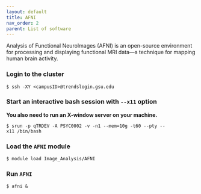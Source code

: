 ```yaml
---
layout: default
title: AFNI
nav_order: 2
parent: List of software
---
```

Analysis of Functional NeuroImages (AFNI) is an open-source environment
for processing and displaying functional MRI data—a technique for
mapping human brain activity.

### Login to the cluster

`$ ssh -XY <campusID>@trendslogin.gsu.edu`

### Start an interactive bash session with `--x11` option

**You also need to run an X-window server on your machine.**

`$ srun -p qTRDEV -A PSYC0002 -v -n1 --mem=10g -t60 --pty --x11 /bin/bash`

### Load the `AFNI` module

`$ module load Image_Analysis/AFNI`

### Run `AFNI`

`$ afni &`